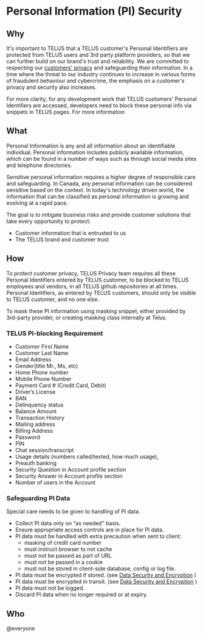# Personal Information (PI) Security

## Why

It's important to TELUS that a TELUS customer's Personal Identifiers are protected from TELUS users and 3rd party platform providers, so that we can further build on our brand's trust and reliability. We are committed to respecting our [customers' privacy](https://www.telus.com/en/bc/support/privacy-policy) and safeguarding their information. In a time where the threat to our industry continues to increase in various forms of fraudulent behaviour and cybercrime, the emphasis on a customer's privacy and security also increases.

For more clarity, for any development work that TELUS customers' Personal Identifiers are accessed, developers need to block these personal info via snippets in TELUS pages. For more information

## What

Personal Information is any and all information about an identifiable individual. Personal information includes publicly available information, which can be found in a number of ways such as through social media sites and telephone directories.

Sensitive personal information requires a higher degree of responsible care and safeguarding. In Canada, any personal information can be considered sensitive based on the context.
In today's technology driven world, the information that can be classified as personal information is growing and evolving at a rapid pace.

The goal is to mitigate business risks and provide customer solutions that take every opportunity to protect:

- Customer information that is entrusted to us
- The TELUS brand and customer trust

## How

To protect customer privacy, TELUS Privacy team requires all these Personal Identifiers entered by TELUS customer, to be blocked to TELUS employees and vendors, in all TELUS github repositories at all times. Personal Identifiers, as entered by TELUS customers, should only be visible to TELUS customer, and no one else.

To mask these PI information using masking snippet, either provided by 3rd-party provider, or creating masking class internally at Telus.

### TELUS PI-blocking Requirement

- Customer First Name
- Customer Last Name
- Email Address
- Gender(title Mr., Ms, etc)
- Home Phone number
- Mobile Phone Number
- Payment Card # (Credit Card, Debit)
- Driver’s License
- BAN
- Delinquency status
- Balance Amount
- Transaction History
- Mailing address
- Billing Address
- Password
- PIN
- Chat session/transcript
- Usage details (numbers called/texted, how much usage),
- Preauth banking
- Security Question in Account profile section
- Security Answer in Account profile section
- Number of users in the Account

### Safeguarding PI Data

Special care needs to be given to handling of PI data.

- Collect PI data only on “as needed" basis.
- Ensure appropriate access controls are in place for PI data.
- PI data must be handled with extra precaution when sent to client:
  - masking of credit card number
  - must instruct browser to not cache
  - must not be passed as part of URL
  - must not be passed in a cookie
  - must not be stored in client-side database, config or log file.
- PI data must be encrypted if stored. (see [Data Security and Encryption](data-security-and-encryption.md) )
- PI data must be encrypted in transit. (see [Data Security and Encryption](data-security-and-encryption.md) )
- PI data must not be logged.
- Discard PI data when no longer required or at expiry.

## Who

@everyone
